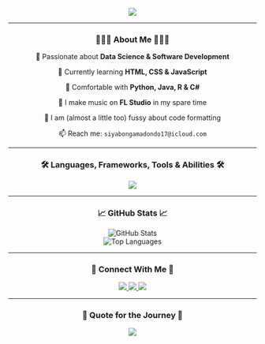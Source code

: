 <!-- Animated Typing Intro -->
<p align="center">
  <img src="https://readme-typing-svg.herokuapp.com?font=Fira+Code&size=25&duration=4000&pause=500&color=00BFFF&center=true&vCenter=true&width=435&lines=Hey!+I'm+Siyabonga+Madondo!😎;Aspiring+Data+Scientist+📊;Future+Software+Engineer+💻;Lover+of+Python+and+Beats+🎧" />
</p>

---

<div align="center">
  <h3>👨🏽‍💻 About Me 👨🏽‍💻</h3>
  <p>🚀 Passionate about <strong>Data Science & Software Development</strong></p>
  <p>🧠 Currently learning <strong>HTML, CSS & JavaScript</strong></p>
  <p>💬 Comfortable with <strong>Python, Java, R & C#</strong></p>
  <p>🎵 I make music on <strong>FL Studio</strong> in my spare time</p>
  <p>🤣 I am (almost a little too) fussy about code formatting</p>
  <p>📫 Reach me: <code>siyabongamadondo17@icloud.com</code></p>
</div>


---

<h3 align="center">🛠️ Languages, Frameworks, Tools & Abilities 🛠️</h3>
<p align="center">
  <img 
    src="https://skillicons.dev/icons?i=python,java,cs,r,javascript,html,css,spring,git,postman,mysql,linux,bash,docker"
  />
</p>

---

<h3 align="center"> 📈 GitHub Stats 📈 </h3>
<div align="center">
  <img src="https://github-readme-stats.vercel.app/api?username=codewithsiya&show_icons=true&theme=radical" alt="GitHub Stats" />
  <br/>
  <img src="https://github-readme-stats.vercel.app/api/top-langs/?username=codewithsiya&layout=compact&theme=radical" alt="Top Languages" />
</div>

---

<h3 align="center"> 🔗 Connect With Me 🔗 </h3>
<p align="center">
  <a href="https://linkedin.com/in/siyabongamadondo">
    <img src="https://img.shields.io/badge/-Siyabonga%20Madondo-0077B5?style=for-the-badge&logo=linkedin&logoColor=white"/>
  </a>
  <a href="mailto:siyabongamadondo17@icloud.com">
    <img src="https://img.shields.io/badge/-Email-D14836?style=for-the-badge&logo=gmail&logoColor=white"/>
  </a>
  <a href="https://github.com/codewithsiya">
    <img src="https://img.shields.io/badge/-@codewithsiya-181717?style=for-the-badge&logo=github&logoColor=white"/>
  </a>
</p>

---

<h3 align="center"> 🧠 Quote for the Journey 🧠 </h3>
<p align="center">
  <img src="https://quotes-github-readme.vercel.app/api?type=horizontal&theme=radical" />
</p>
